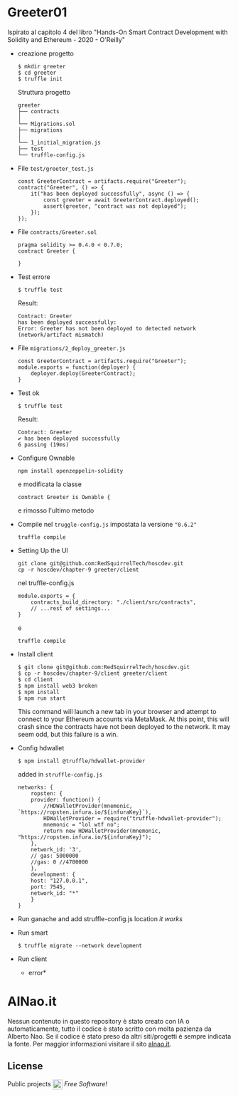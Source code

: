 # Greeter01
Ispirato al capitolo 4 del libro "Hands-On Smart Contract Development with Solidity and Ethereum - 2020 - O'Reilly"
- creazione progetto
    ```
	$ mkdir greeter
	$ cd greeter
	$ truffle init
    ```
    Struttura progetto
    ```
	greeter
	├── contracts
	│
	└── Migrations.sol
	├── migrations
	│
	└── 1_initial_migration.js
	├── test
	└── truffle-config.js
    ```
- File ```test/greeter_test.js```
    ```
	const GreeterContract = artifacts.require("Greeter");
	contract("Greeter", () => {
		it("has been deployed successfully", async () => {
			const greeter = await GreeterContract.deployed();
			assert(greeter, "contract was not deployed");
		});
	});
    ```
- File ```contracts/Greeter.sol```
    ```
	pragma solidity >= 0.4.0 < 0.7.0;
	contract Greeter {
	
	}
    ```
- Test errore

	```$ truffle test```
    
    Result:
    ```
	Contract: Greeter
    has been deployed successfully:
    Error: Greeter has not been deployed to detected network (network/artifact mismatch)
    ```
- File ```migrations/2_deploy_greeter.js```
    ```
	const GreeterContract = artifacts.require("Greeter");
	module.exports = function(deployer) {
		deployer.deploy(GreeterContract);
	}
    ```
- Test ok

	```$ truffle test```

    Result:
    ```
	Contract: Greeter
   	✔ has been deployed successfully
   	6 passing (19ms)
    ```

- Configure Ownable
	```
	npm install openzeppelin-solidity
	```
	e modificata la classe 
	```
	contract Greeter is Ownable { 
	```
	e rimosso l'ultimo metodo
- Compile
	nel ```truggle-config.js``` impostata la versione ```"0.6.2"```
	```
	truffle compile
	```
- Setting Up the UI
	```
	git clone git@github.com:RedSquirrelTech/hoscdev.git
	cp -r hoscdev/chapter-9 greeter/client
	```
	nel truffle-config.js
	```
	module.exports = {
		contracts_build_directory: "./client/src/contracts",
		// ...rest of settings...
	}
	```
	e
	```
	truffle compile
	```
- Install client 
	```
	$ git clone git@github.com:RedSquirrelTech/hoscdev.git
	$ cp -r hoscdev/chapter-9/client greeter/client
	$ cd client
	$ npm install web3 broken
	$ npm install
	$ npm run start
	```
	This command will launch a new tab in your browser and attempt to connect to your Ethereum accounts via MetaMask. At this point, this will crash since the contracts have not been deployed to the network. It may seem odd, but this failure is a win.
- Config hdwallet
	```
	$ npm install @truffle/hdwallet-provider
	```
	added in ```struffle-config.js```
	```
  	networks: {
		ropsten: {
		provider: function() {
			//HDWalletProvider(mnemonic, `https://ropsten.infura.io/${infuraKey}`),
			HDWalletProvider = require("truffle-hdwallet-provider");
			mnemonic = "lol wtf no";
			return new HDWalletProvider(mnemonic, "https://ropsten.infura.io/${infuraKey}");
		},
		network_id: '3',
		// gas: 5000000
		//gas: 0 //4700000
		},
		development: {
		host: "127.0.0.1",
		port: 7545,
		network_id: "*"
		}
	}
	```
- Run ganache and add struffle-config.js location *it works*
- Run smart
	```
	$ truffle migrate --network development
	```
- Run client
	* error* 

# AlNao.it
Nessun contenuto in questo repository è stato creato con IA o automaticamente, tutto il codice è stato scritto con molta pazienza da Alberto Nao. Se il codice è stato preso da altri siti/progetti è sempre indicata la fonte. Per maggior informazioni visitare il sito [alnao.it](https://www.alnao.it/).

## License
Public projects 
<a href="https://it.wikipedia.org/wiki/GNU_General_Public_License"  valign="middle"><img src="https://img.shields.io/badge/License-GNU-blue" style="height:22px;"  valign="middle"></a> 
*Free Software!*